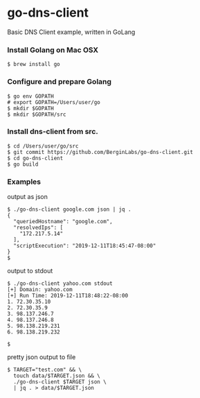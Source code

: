 # go-dns-client
Basic DNS Client example, written in GoLang


### Install Golang on Mac OSX
```
$ brew install go
```

### Configure and prepare Golang
```
$ go env GOPATH
# export GOPATH=/Users/user/go
$ mkdir $GOPATH
$ mkdir $GOPATH/src
```

### Install dns-client from src.
```
$ cd /Users/user/go/src
$ git commit https://github.com/BerginLabs/go-dns-client.git
$ cd go-dns-client
$ go build
```

### Examples
output as json
``` 
$ ./go-dns-client google.com json | jq .
{
  "queriedHostname": "google.com",
  "resolvedIps": [
    "172.217.5.14"
  ],
  "scriptExecution": "2019-12-11T18:45:47-08:00"
}
$
```
output to stdout
``` 
$ ./go-dns-client yahoo.com stdout
[+] Domain: yahoo.com
[+] Run Time: 2019-12-11T18:48:22-08:00
1. 72.30.35.10
2. 72.30.35.9
3. 98.137.246.7
4. 98.137.246.8
5. 98.138.219.231
6. 98.138.219.232

$
```
pretty json output to file
``` 
$ TARGET="test.com" && \
  touch data/$TARGET.json && \
  ./go-dns-client $TARGET json \
  | jq . > data/$TARGET.json
```
